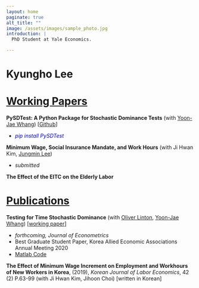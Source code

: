 ```yaml
---
layout: home
paginate: true
alt_title: ""
image: /assets/images/sample_photo.jpg
introduction: |
  PhD Student at Yale Economics.

---
```

# Kyungho Lee

#  <ins>Working Papers</ins>

**PySDTest: A Python Package for Stochastic Dominance Tests** (with [Yoon-Jae Whang](https://sites.google.com/site/whangyjhomepage/)) [[Github](https://github.com/lee-kyungho/pysdtest)]
  - <span style="color:blue"> *pip install PySDTest* </span>

**Minimum Wage, Social Insurance Mandate, and Work Hours** (with Ji Hwan Kim, [Jungmin Lee](https://sites.google.com/view/jungminlee71/))
  - *submitted*

**The Effect of the EITC on the Elderly Labor**

# <ins> Publications </ins>

**Testing for Time Stochastic Dominance** (with [Oliver Linton](https://obl20.com/), [Yoon-Jae Whang](https://sites.google.com/site/whangyjhomepage/)) [[working paper](https://ideas.repec.org/p/cam/camdae/20121.html)]
  - *forthcoming, Journal of Econometrics*
  - Best Graduate Student Paper, Korea Allied Economic Associations Annual Meeting 2020
  - [Matlab Code](https://github.com/lee-kyungho/Testing-for-TSD)

**The Effect of Minimum Wage Increment on Employment and Workhours of New Workers in Korea**, (2019), *Korean Journal of Labor Economics*, 42 (2) P.63-99 
(with Ji Hwan Kim, Jihoon Choi) [written in Korean]

